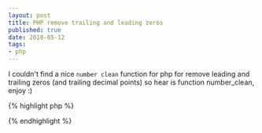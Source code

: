 ```yaml
--- 
layout: post
title: PHP remove trailing and leading zeros
published: true
date: 2010-05-12
tags:
- php
---
```

I couldn't find a nice `number clean` function for php for remove leading and 
trailing zeros (and trailing decimal points) so hear is function number_clean, enjoy :)

{% highlight php %}
<?php

    /*
    * Function: number_clean
    * Purpose: Remove trailing and leading zeros - just to return cleaner number
    */ 
    public function number_clean($num){ 
    
        //remove zeros from end of number ie. 140.00000 becomes 140.
        $clean = rtrim($num, '0');
         //remove zeros from front of number ie. 0.33 becomes .33
        $clean = ltrim($clean, '0');
        //remove decimal point if an integer ie. 140. becomes 140
        $clean = rtrim($clean, '.');
     
        return $clean;
    }
?>
{% endhighlight %}
